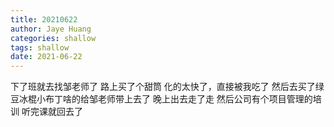 ```yaml
---
title: 20210622
author: Jaye Huang
categories: shallow
tags: shallow
date: 2021-06-22
---
```


下了班就去找邹老师了
路上买了个甜筒
化的太快了，直接被我吃了
然后去买了绿豆冰棍小布丁啥的给邹老师带上去了
晚上出去走了走
然后公司有个项目管理的培训
听完课就回去了
